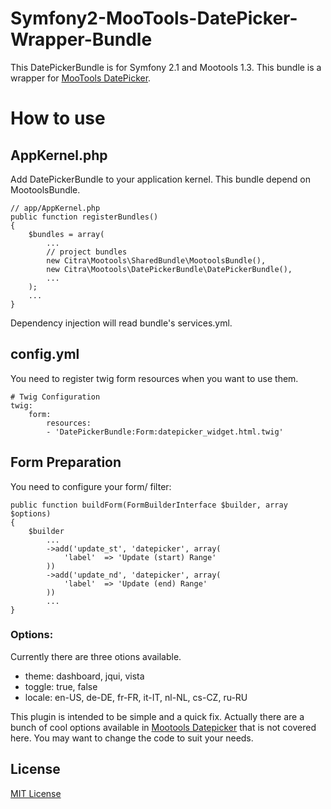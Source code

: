 Symfony2-MooTools-DatePicker-Wrapper-Bundle
===========================================

This DatePickerBundle is for Symfony 2.1 and Mootools 1.3.
This bundle is a wrapper for [MooTools DatePicker](https://github.com/arian/mootools-datepicker/).

# How to use

AppKernel.php
----------------

Add DatePickerBundle to your application kernel.
This bundle depend on MootoolsBundle.

    // app/AppKernel.php
    public function registerBundles()
    {
        $bundles = array(
            ...
            // project bundles
            new Citra\Mootools\SharedBundle\MootoolsBundle(),
            new Citra\Mootools\DatePickerBundle\DatePickerBundle(),
            ...
        );
        ...
    }

Dependency injection will read bundle's services.yml.

config.yml
----------------

You need to register twig form resources when you want to use them.

    # Twig Configuration
    twig:
        form:
            resources:
            - 'DatePickerBundle:Form:datepicker_widget.html.twig'

Form Preparation
----------------

You need to configure your form/ filter:

    public function buildForm(FormBuilderInterface $builder, array $options)
    {
        $builder
            ...
            ->add('update_st', 'datepicker', array(
                'label'  => 'Update (start) Range'
            ))
            ->add('update_nd', 'datepicker', array(
                'label'  => 'Update (end) Range'
            ))
            ...
    }

### Options:

Currently there are three otions available.

*   theme: dashboard, jqui, vista
*   toggle: true, false
*   locale: en-US, de-DE, fr-FR, it-IT, nl-NL, cs-CZ, ru-RU

This plugin is intended to be simple and a quick fix.
Actually there are a bunch of cool options available in
[Mootools Datepicker](http://mootools.net/forge/p/mootools_datepicker)
that is not covered here.
You may want to change the code to suit your needs.

License
-------

[MIT License](http://www.opensource.org/licenses/mit-license.php)
